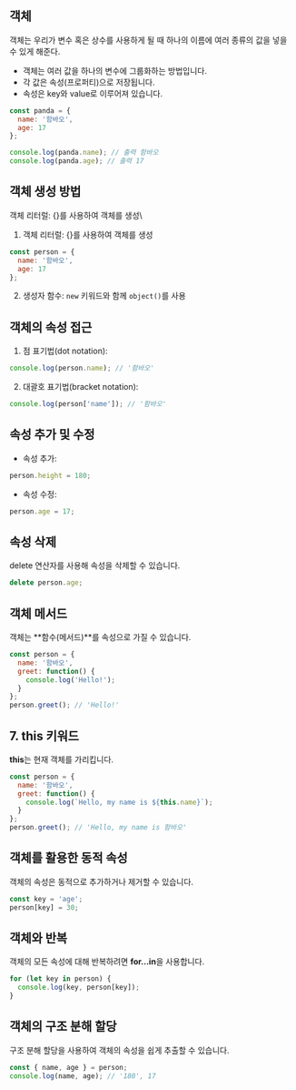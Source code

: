 ## 객체
객체는 우리가 변수 혹은 상수를 사용하게 될 때 하나의 이름에 여러 종류의 값을 넣을 수 있게 해준다.
+ 객체는 여러 값을 하나의 변수에 그룹화하는 방법입니다.
+ 각 값은 속성(프로퍼티)으로 저장됩니다.
+ 속성은 key와 value로 이루어져 있습니다.
``` javascript
const panda = {
  name: '함바오',
  age: 17
};

console.log(panda.name); // 출력 함바오
console.log(panda.age); // 출력 17
``` 
## 객체 생성 방법
객체 리터럴: {}를 사용하여 객체를 생성\
1. 객체 리터럴: {}를 사용하여 객체를 생성
```javascript
const person = {
  name: '함바오',
  age: 17
};
```
2. 생성자 함수: ```new``` 키워드와 함께 ```object()```를 사용
## 객체의 속성 접근
1. 점 표기법(dot notation):
```javascript
console.log(person.name); // '함바오'
```
2. 대괄호 표기법(bracket notation):
```javascript
console.log(person['name']); // '함바오'
```
## 속성 추가 및 수정
+ 속성 추가:
```javascript
person.height = 180;
```
+ 속성 수정:
```javascript
person.age = 17;
```
##  속성 삭제
delete 연산자를 사용해 속성을 삭제할 수 있습니다.
```javascript
delete person.age;
```
## 객체 메서드
객체는 **함수(메서드)**를 속성으로 가질 수 있습니다.
```javascript
const person = {
  name: '함바오',
  greet: function() {
    console.log('Hello!');
  }
};
person.greet(); // 'Hello!'
```
## 7. this 키워드
**this**는 현재 객체를 가리킵니다.
```javascript
const person = {
  name: '함바오',
  greet: function() {
    console.log(`Hello, my name is ${this.name}`);
  }
};
person.greet(); // 'Hello, my name is 함바오'
```
## 객체를 활용한 동적 속성
객체의 속성은 동적으로 추가하거나 제거할 수 있습니다.
```javascript
const key = 'age';
person[key] = 30;
```
## 객체와 반복
객체의 모든 속성에 대해 반복하려면 **for...in**을 사용합니다.
```javascript
for (let key in person) {
  console.log(key, person[key]);
}
```
## 객체의 구조 분해 할당
구조 분해 할당을 사용하여 객체의 속성을 쉽게 추출할 수 있습니다.
```javascript
const { name, age } = person;
console.log(name, age); // '180', 17
```